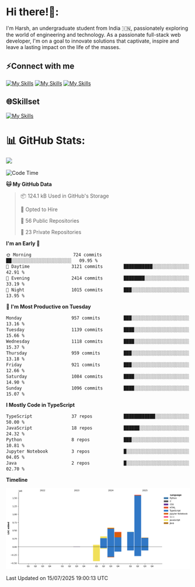 
# Hi there!👋:
<p> I'm Harsh, an undergraduate student from India 🇮🇳, passionately exploring the world of engineering and technology. As a passionate full-stack web developer, I'm on a goal to innovate solutions that captivate, inspire and leave a lasting impact on the life of the masses. </p>

## ⚡Connect with me

[![My Skills](https://skillicons.dev/icons?i=gmail)](mailto:harshpandey.tech@gmail.com) [![My Skills](https://skillicons.dev/icons?i=linkedin)](https://linkedin.com/in/harsh3dev) [![My Skills](https://skillicons.dev/icons?i=twitter)](https://x.com/harshxai)

## 🌐Skillset
[![My Skills](https://skillicons.dev/icons?i=js,ts,react,nextjs,nodejs,tailwind,mongo,express,postgres,prisma,html,css,docker,aws,cpp,git,vscode,figma)](https://skillicons.dev)


# 📊 GitHub Stats:
![](https://komarev.com/ghpvc/?username=harsh3dev)

<!--START_SECTION:waka-->
![Code Time](http://img.shields.io/badge/Code%20Time-324%20hrs%2014%20mins-blue)

**🐱 My GitHub Data** 

> 📦 124.1 kB Used in GitHub's Storage 
 > 
> 💼 Opted to Hire
 > 
> 📜 56 Public Repositories 
 > 
> 🔑 23 Private Repositories 
 > 
**I'm an Early 🐤** 

```text
🌞 Morning                724 commits         ██░░░░░░░░░░░░░░░░░░░░░░░   09.95 % 
🌆 Daytime                3121 commits        ███████████░░░░░░░░░░░░░░   42.91 % 
🌃 Evening                2414 commits        ████████░░░░░░░░░░░░░░░░░   33.19 % 
🌙 Night                  1015 commits        ███░░░░░░░░░░░░░░░░░░░░░░   13.95 % 
```
📅 **I'm Most Productive on Tuesday** 

```text
Monday                   957 commits         ███░░░░░░░░░░░░░░░░░░░░░░   13.16 % 
Tuesday                  1139 commits        ████░░░░░░░░░░░░░░░░░░░░░   15.66 % 
Wednesday                1118 commits        ████░░░░░░░░░░░░░░░░░░░░░   15.37 % 
Thursday                 959 commits         ███░░░░░░░░░░░░░░░░░░░░░░   13.18 % 
Friday                   921 commits         ███░░░░░░░░░░░░░░░░░░░░░░   12.66 % 
Saturday                 1084 commits        ████░░░░░░░░░░░░░░░░░░░░░   14.90 % 
Sunday                   1096 commits        ████░░░░░░░░░░░░░░░░░░░░░   15.07 % 
```


**I Mostly Code in TypeScript** 

```text
TypeScript               37 repos            ████████████░░░░░░░░░░░░░   50.00 % 
JavaScript               18 repos            ██████░░░░░░░░░░░░░░░░░░░   24.32 % 
Python                   8 repos             ███░░░░░░░░░░░░░░░░░░░░░░   10.81 % 
Jupyter Notebook         3 repos             █░░░░░░░░░░░░░░░░░░░░░░░░   04.05 % 
Java                     2 repos             █░░░░░░░░░░░░░░░░░░░░░░░░   02.70 % 
```



**Timeline**

![Lines of Code chart](https://raw.githubusercontent.com/harsh3dev/harsh3dev/main/assets/bar_graph.png)


 Last Updated on 15/07/2025 19:00:13 UTC
<!--END_SECTION:waka-->

